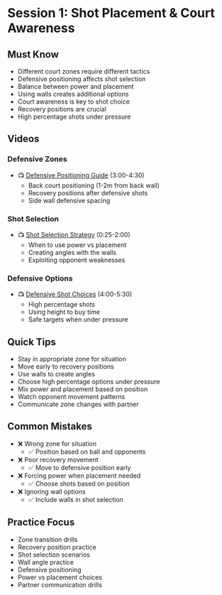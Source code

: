 # Session 1: Shot Placement & Court Awareness

## Must Know
- Different court zones require different tactics
- Defensive positioning affects shot selection
- Balance between power and placement
- Using walls creates additional options
- Court awareness is key to shot choice
- Recovery positions are crucial
- High percentage shots under pressure

## Videos
### Defensive Zones
- 📺 [Defensive Positioning Guide](https://youtu.be/xWobKK1Ex38?t=180) (3:00-4:30)
  - Back court positioning (1-2m from back wall)
  - Recovery positions after defensive shots
  - Side wall defensive spacing

### Shot Selection
- 📺 [Shot Selection Strategy](https://youtu.be/cLJVxtMlQRA?t=25) (0:25-2:00)
  - When to use power vs placement
  - Creating angles with the walls
  - Exploiting opponent weaknesses

### Defensive Options
- 📺 [Defensive Shot Choices](https://youtu.be/xWobKK1Ex38?t=240) (4:00-5:30)
  - High percentage shots
  - Using height to buy time
  - Safe targets when under pressure

## Quick Tips
- Stay in appropriate zone for situation
- Move early to recovery positions
- Use walls to create angles
- Choose high percentage options under pressure
- Mix power and placement based on position
- Watch opponent movement patterns
- Communicate zone changes with partner

## Common Mistakes
- ❌ Wrong zone for situation
  - ✅ Position based on ball and opponents
- ❌ Poor recovery movement
  - ✅ Move to defensive position early
- ❌ Forcing power when placement needed
  - ✅ Choose shots based on position
- ❌ Ignoring wall options
  - ✅ Include walls in shot selection

## Practice Focus
- Zone transition drills
- Recovery position practice
- Shot selection scenarios
- Wall angle practice
- Defensive positioning
- Power vs placement choices
- Partner communication drills 